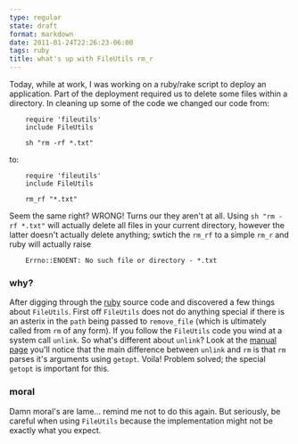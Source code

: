 ```yaml
---
type: regular
state: draft
format: markdown
date: 2011-01-24T22:26:23-06:00
tags: ruby
title: what's up with FileUtils rm_r
---
```


Today, while at work, I was working on a ruby/rake script to deploy an application. Part of the deployment required us to delete some files within a directory. In cleaning up some of the code we changed our code from:

		require 'fileutils'
		include FileUtils
		
		sh "rm -rf *.txt"
to:

		require 'fileutils'
		include FileUtils
		
		rm_rf "*.txt"

Seem the same right? WRONG! Turns our they aren't at all. Using `sh "rm -rf *.txt"` will actually delete all files in your current directory, however the latter doesn't actually delete anything; swtich the `rm_rf` to a simple `rm_r` and ruby will actually raise

		Errno::ENOENT: No such file or directory - *.txt

### why? ###

After digging through the [ruby](https://github.com/ruby/ruby) source code and discovered a few things about `FileUtils`. First off `FileUtils` does not do anything special if there is an asterix in the `path` being passed to `remove_file` (which is ultimately called from `rm` of any form). If you follow the `FileUtils` code you wind at a system call `unlink`. So what's different about `unlink`? Look at the [manual page](http://linux.die.net/man/2/unlink) you'll notice that the main difference between `unlink` and `rm` is that `rm` parses it's arguments using `getopt`. Voila! Problem solved; the special `getopt` is important for this.

### moral ###

Damn moral's are lame... remind me not to do this again. But seriously, be careful when using `FileUtils` because the implementation might not be exactly what you expect.